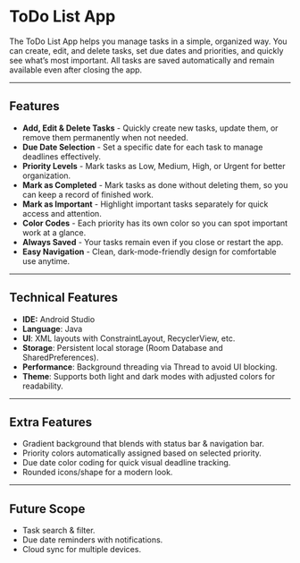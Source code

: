 # ToDo List App

The ToDo List App helps you manage tasks in a simple, organized way. You can create, edit, and delete tasks, set due dates and priorities, and quickly see what’s most important. All tasks are saved automatically and remain available even after closing the app.

---

## Features
- **Add, Edit & Delete Tasks** - Quickly create new tasks, update them, or remove them permanently when not needed.  
- **Due Date Selection** - Set a specific date for each task to manage deadlines effectively.
- **Priority Levels** - Mark tasks as Low, Medium, High, or Urgent for better organization.
- **Mark as Completed** - Mark tasks as done without deleting them, so you can keep a record of finished work.  
- **Mark as Important** - Highlight important tasks separately for quick access and attention.  
- **Color Codes** - Each priority has its own color so you can spot important work at a glance.  
- **Always Saved** - Your tasks remain even if you close or restart the app.  
- **Easy Navigation** - Clean, dark-mode-friendly design for comfortable use anytime.  

---

## Technical Features
- **IDE:** Android Studio  
- **Language**: Java  
- **UI**: XML layouts with ConstraintLayout, RecyclerView, etc.  
- **Storage**: Persistent local storage (Room Database and SharedPreferences).
- **Performance**: Background threading via Thread to avoid UI blocking.
- **Theme**: Supports both light and dark modes with adjusted colors for readability.

---

## Extra Features
- Gradient background that blends with status bar & navigation bar.  
- Priority colors automatically assigned based on selected priority.  
- Due date color coding for quick visual deadline tracking.  
- Rounded icons/shape for a modern look. 

---

## Future Scope
- Task search & filter.  
- Due date reminders with notifications.  
- Cloud sync for multiple devices.  
